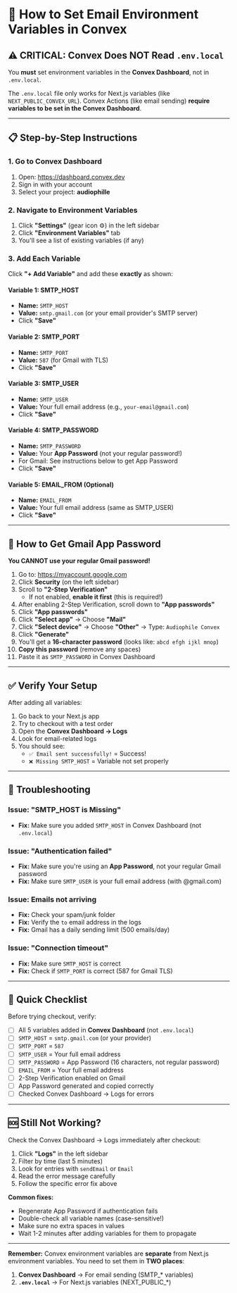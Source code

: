 # 🔧 How to Set Email Environment Variables in Convex

## ⚠️ CRITICAL: Convex Does NOT Read `.env.local`

You **must** set environment variables in the **Convex Dashboard**, not in `.env.local`.

The `.env.local` file only works for Next.js variables (like `NEXT_PUBLIC_CONVEX_URL`).
Convex Actions (like email sending) **require variables to be set in the Convex Dashboard**.

---

## 📋 Step-by-Step Instructions

### 1. Go to Convex Dashboard
1. Open: https://dashboard.convex.dev
2. Sign in with your account
3. Select your project: **audiophille**

### 2. Navigate to Environment Variables
1. Click **"Settings"** (gear icon ⚙️) in the left sidebar
2. Click **"Environment Variables"** tab
3. You'll see a list of existing variables (if any)

### 3. Add Each Variable
Click **"+ Add Variable"** and add these **exactly** as shown:

#### Variable 1: SMTP_HOST
- **Name:** `SMTP_HOST`
- **Value:** `smtp.gmail.com` (or your email provider's SMTP server)
- Click **"Save"**

#### Variable 2: SMTP_PORT
- **Name:** `SMTP_PORT`
- **Value:** `587` (for Gmail with TLS)
- Click **"Save"**

#### Variable 3: SMTP_USER
- **Name:** `SMTP_USER`
- **Value:** Your full email address (e.g., `your-email@gmail.com`)
- Click **"Save"**

#### Variable 4: SMTP_PASSWORD
- **Name:** `SMTP_PASSWORD`
- **Value:** Your **App Password** (not your regular password!)
- For Gmail: See instructions below to get App Password
- Click **"Save"**

#### Variable 5: EMAIL_FROM (Optional)
- **Name:** `EMAIL_FROM`
- **Value:** Your full email address (same as SMTP_USER)
- Click **"Save"**

---

## 🔐 How to Get Gmail App Password

**You CANNOT use your regular Gmail password!**

1. Go to: https://myaccount.google.com
2. Click **Security** (on the left sidebar)
3. Scroll to **"2-Step Verification"**
   - If not enabled, **enable it first** (this is required!)
4. After enabling 2-Step Verification, scroll down to **"App passwords"**
5. Click **"App passwords"**
6. Click **"Select app"** → Choose **"Mail"**
7. Click **"Select device"** → Choose **"Other"** → Type: `Audiophile Convex`
8. Click **"Generate"**
9. You'll get a **16-character password** (looks like: `abcd efgh ijkl mnop`)
10. **Copy this password** (remove any spaces)
11. Paste it as `SMTP_PASSWORD` in Convex Dashboard

---

## ✅ Verify Your Setup

After adding all variables:

1. Go back to your Next.js app
2. Try to checkout with a test order
3. Open the **Convex Dashboard → Logs**
4. Look for email-related logs
5. You should see:
   - `✅ Email sent successfully!` = Success!
   - `❌ Missing SMTP_HOST` = Variable not set properly

---

## 🐛 Troubleshooting

### Issue: "SMTP_HOST is Missing"
- **Fix:** Make sure you added `SMTP_HOST` in Convex Dashboard (not `.env.local`)

### Issue: "Authentication failed"
- **Fix:** Make sure you're using an **App Password**, not your regular Gmail password
- **Fix:** Make sure `SMTP_USER` is your full email address (with @gmail.com)

### Issue: Emails not arriving
- **Fix:** Check your spam/junk folder
- **Fix:** Verify the `to` email address in the logs
- **Fix:** Gmail has a daily sending limit (500 emails/day)

### Issue: "Connection timeout"
- **Fix:** Make sure `SMTP_HOST` is correct
- **Fix:** Check if `SMTP_PORT` is correct (587 for Gmail TLS)

---

## 📝 Quick Checklist

Before trying checkout, verify:

- [ ] All 5 variables added in **Convex Dashboard** (not `.env.local`)
- [ ] `SMTP_HOST` = `smtp.gmail.com` (or your provider)
- [ ] `SMTP_PORT` = `587`
- [ ] `SMTP_USER` = Your full email address
- [ ] `SMTP_PASSWORD` = App Password (16 characters, not regular password)
- [ ] `EMAIL_FROM` = Your full email address
- [ ] 2-Step Verification enabled on Gmail
- [ ] App Password generated and copied correctly
- [ ] Checked Convex Dashboard → Logs for errors

---

## 🆘 Still Not Working?

Check the Convex Dashboard → Logs immediately after checkout:

1. Click **"Logs"** in the left sidebar
2. Filter by time (last 5 minutes)
3. Look for entries with `sendEmail` or `Email`
4. Read the error message carefully
5. Follow the specific error fix above

**Common fixes:**
- Regenerate App Password if authentication fails
- Double-check all variable names (case-sensitive!)
- Make sure no extra spaces in values
- Wait 1-2 minutes after adding variables for them to propagate

---

**Remember:** Convex environment variables are **separate** from Next.js environment variables. You need to set them in **TWO places**:
1. **Convex Dashboard** → For email sending (SMTP_* variables)
2. **`.env.local`** → For Next.js variables (NEXT_PUBLIC_*)

